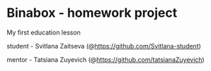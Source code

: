 # Binabox - homework project

My first education lesson

student - Svitlana Zaitseva (@https://github.com/Svitlana-student)

mentor - Tatsiana Zuyevich (@https://github.com/tatsianaZuyevich)
